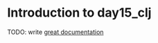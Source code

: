 # Introduction to day15_clj

TODO: write [great documentation](http://jacobian.org/writing/what-to-write/)
